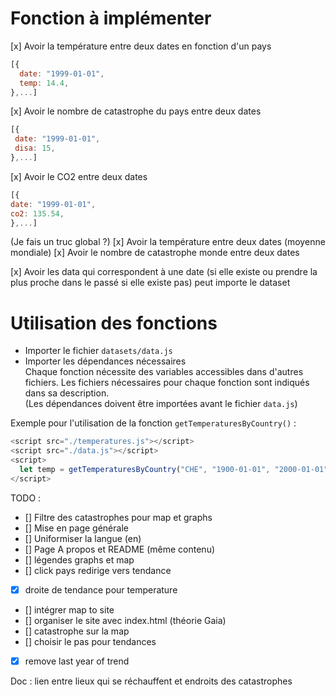 # Fonction à implémenter

 [x] Avoir la température entre deux dates en fonction d'un pays

 ```js
[{
   date: "1999-01-01",
   temp: 14.4,
},...]
```

 [x] Avoir le nombre de catastrophe du pays entre deux dates

  ```js
[{
   date: "1999-01-01",
   disa: 15,
},...]
```

 [x] Avoir le CO2 entre deux dates

   ```js
[{
   date: "1999-01-01",
   co2: 135.54,
},...]
```

(Je fais un truc global ?)
 [x] Avoir la température entre deux dates (moyenne mondiale)
 [x] Avoir le nombre de catastrophe monde entre deux dates
 
 [x] Avoir les data qui correspondent à une date (si elle existe ou prendre la plus proche dans le passé si elle existe pas) peut importe le dataset 


 # Utilisation des fonctions

 * Importer le fichier ```datasets/data.js```
 * Importer les dépendances nécessaires<br>Chaque fonction nécessite des variables accessibles dans d'autres fichiers. Les fichiers nécessaires pour chaque fonction sont indiqués dans sa description.<br>(Les dépendances doivent être importées avant le fichier ```data.js```)

 Exemple pour l'utilisation de la fonction ```getTemperaturesByCountry()``` :

 ```js
<script src="./temperatures.js"></script>
<script src="./data.js"></script>
<script>
   let temp = getTemperaturesByCountry("CHE", "1900-01-01", "2000-01-01");
</script>
 ```

TODO : 
 - [] Filtre des catastrophes pour map et graphs
 - [] Mise en page générale
 - [] Uniformiser la langue (en)
 - [] Page A propos et README (même contenu)
 - [] légendes graphs et map
 - [] click pays redirige vers tendance
 - [x] droite de tendance pour temperature
 - [] intégrer map to site
 - [] organiser le site avec index.html (théorie Gaia)
 - [] catastrophe sur la map
 - [] choisir le pas pour tendances
 - [x] remove last year of trend


 Doc :
  lien entre lieux qui se réchauffent et endroits des catastrophes